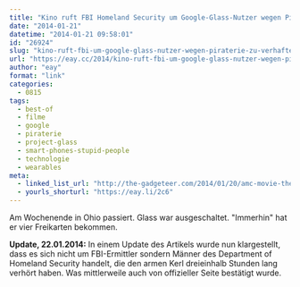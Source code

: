 ```yaml
---
title: "Kino ruft FBI Homeland Security um Google-Glass-Nutzer wegen Piraterie zu verhaften"
date: "2014-01-21"
datetime: "2014-01-21 09:58:01"
id: "26924"
slug: "kino-ruft-fbi-um-google-glass-nutzer-wegen-piraterie-zu-verhaften"
url: "https://eay.cc/2014/kino-ruft-fbi-um-google-glass-nutzer-wegen-piraterie-zu-verhaften/"
author: "eay"
format: "link"
categories:
  - 0815
tags:
  - best-of
  - filme
  - google
  - piraterie
  - project-glass
  - smart-phones-stupid-people
  - technologie
  - wearables
meta:
  - linked_list_url: "http://the-gadgeteer.com/2014/01/20/amc-movie-theater-calls-fbi-to-arrest-a-google-glass-user/"
  - yourls_shorturl: "https://eay.li/2c6"
---
```


Am Wochenende in Ohio passiert. Glass war ausgeschaltet. "Immerhin" hat er vier Freikarten bekommen.

**Update, 22.01.2014:** In einem Update des Artikels wurde nun klargestellt, dass es sich nicht um FBI-Ermittler sondern Männer des Department of Homeland Security handelt, die den armen Kerl dreieinhalb Stunden lang verhört haben. Was mittlerweile auch von offizieller Seite bestätigt wurde.
